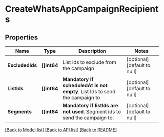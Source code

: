 # CreateWhatsAppCampaignRecipients

## Properties
Name | Type | Description | Notes
------------ | ------------- | ------------- | -------------
**ExcludedIds** | **[]int64** | List ids to exclude from the campaign | [optional] [default to null]
**ListIds** | **[]int64** | **Mandatory if scheduledAt is not empty**. List Ids to send the campaign to  | [optional] [default to null]
**Segments** | **[]int64** | **Mandatory if listIds are not used**. Segment ids to send the campaign to.  | [optional] [default to null]

[[Back to Model list]](../README.md#documentation-for-models) [[Back to API list]](../README.md#documentation-for-api-endpoints) [[Back to README]](../README.md)


